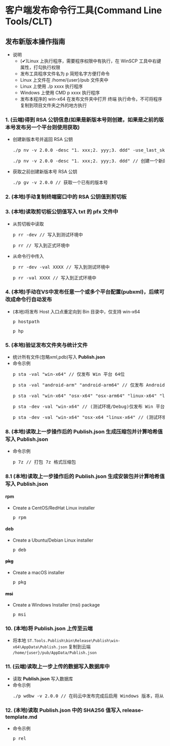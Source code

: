 # 客户端发布命令行工具(Command Line Tools/CLT)

## 发布新版本操作指南
- 说明
    - (✔)Linux 上执行程序，需要程序权限中有执行，在 WinSCP 工具中右键属性，打勾执行权限
    - 发布工具程序文件名为 p 简短名字方便打命令
     - Linux 上文件在 /home/{user}/pub 文件夹中
     - Linux 上使用 ./p xxxx 执行程序
     - Windows 上使用 CMD p xxxx 执行程序
    - 发布本程序的 win-x64 在发布文件夹中打开 终端 执行命令，不可将程序复制到项目文件夹之外的地方执行

### 1. (云端)得到 RSA 公钥信息(如果是新版本号则**创建**，如果是之前的版本号发布另一个平台则使用**获取**)
- 创建新版本号并返回 RSA 公钥
    <pre>./p nv -v 2.0.0 -desc "1. xxx;2. yyy;3. ddd" -use_last_skey // 创建一个新的版本号并使用上一个版本的密钥</pre>
    <pre>./p nv -v 2.0.0 -desc "1. xxx;2. yyy;3. ddd" // 创建一个新的版本号</pre>
- 获取之前创建新版本号 RSA 公钥
    <pre>./p gv -v 2.0.0 // 获取一个已有的版本号</pre>

### 2. (本地)**手动**复制终端窗口中的 RSA 公钥值到剪切板

### 3. (本地)读取剪切板公钥值写入 txt 的 pfx 文件中
- 从剪切板中读取
    <pre>p rr -dev // 写入到测试环境中</pre>
    <pre>p rr // 写入到正式环境中</pre>
- 从命令行中传入
    <pre>p rr -dev -val XXXX // 写入到测试环境中</pre>
    <pre>p rr -val XXXX // 写入到正式环境中</pre>

### 4. (本地)**手动**在VS中发布任意一个或多个平台配置(pubxml)，后续可改成命令行自动发布
- (本地)将发布 Host 入口点重定向到 Bin 目录中，仅支持 win-x64
    <pre>p hostpath</pre>
    <pre>p hp</pre>

### 5. (本地)验证发布文件夹与统计文件
- 统计所有文件(忽略xml,pdb)写入 **Publish.json**
- 命令示例
    <pre>p sta -val "win-x64" // 仅发布 Win 平台 64位</pre>
    <pre>p sta -val "android-arm" "android-arm64" // 仅发布 Android 平台 ARM系列</pre>
    <pre>p sta -val "win-x64" "osx-x64" "osx-arm64" "linux-x64" "linux-arm64" "linux-arm" // 发布多个桌面平台</pre>
    <pre>p sta -dev -val "win-x64" // (测试环境/Debug)仅发布 Win 平台 64位</pre>
    <pre>p sta -dev -val "win-x64" "osx-x64 "linux-x64" // (测试环境/Debug)发布多个桌面平台</pre>
    
### 8. (本地)读取上一步操作后的 **Publish.json** 生成压缩包并计算哈希值写入 **Publish.json**
- 命令示例
    <pre>p 7z // 打包 7z 格式压缩包</pre>

### 8.1 (本地)读取上一步操作后的 **Publish.json** 生成安装包并计算哈希值写入 **Publish.json**

#### rpm
- Create a CentOS/RedHat Linux installer
    <pre>p rpm</pre>

#### deb
- Create a Ubuntu/Debian Linux installer
    <pre>p deb</pre>

#### ~~pkg~~
- Create a macOS installer
    <pre>p pkg</pre>

#### ~~msi~~
- Create a Windows Installer (msi) package
    <pre>p msi</pre>

### 10. (本地)将 **Publish.json** 上传至云端
- 将本地 ```ST.Tools.Publish\bin\Release\Publish\win-x64\AppData\Publish.json``` 复制到云端 ```/home/{user}/pub/AppData/Publish.json``` 

### 11. (云端)读取上一步上传的数据写入数据库中
- 读取 **Publish.json** 写入数据库
- 命令示例
    <pre>./p wdbw -v 2.0.0 // 在码云中发布完成后启用 Windows 版本，将从 Gitee Release 中读取更新日志与下载地址</pre>

### 12. (本地)读取 **Publish.json** 中的 SHA256 值写入 release-template.md
- 命令示例
    <pre>p rel</pre>